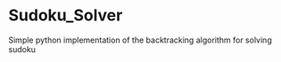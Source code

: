 # Sudoku_Solver
Simple python implementation of the backtracking algorithm for solving sudoku
<html>
</html>
